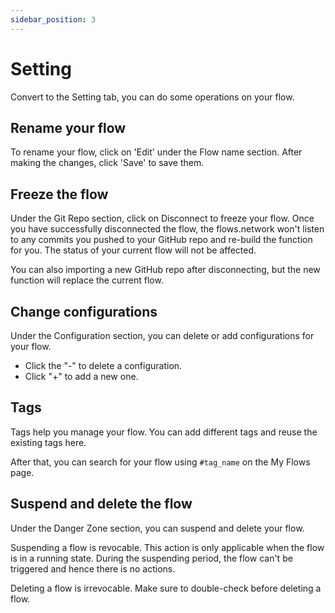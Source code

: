 ```yaml
---
sidebar_position: 3
---
```

# Setting

Convert to the Setting tab, you can do some operations on your flow.

## Rename your flow

To rename your flow, click on 'Edit' under the Flow name section. After making the changes, click 'Save' to save them.

## Freeze the flow

Under the Git Repo section, click on Disconnect to freeze your flow. Once you have successfully disconnected the flow, the flows.network won't listen to any commits you pushed to your GitHub repo and re-build the function for you. The status of your current flow will not be affected.

You can also importing a new GitHub repo after disconnecting, but the new function will replace the current flow.

## Change configurations

Under the Configuration section, you can delete or add configurations for your flow.

* Click the "-" to delete a configuration.
* Click "+" to add a new one.

## Tags

Tags help you manage your flow. You can add different tags and reuse the existing tags here.

After that, you can search for your flow using `#tag_name` on the My Flows page.

## Suspend and delete the flow

Under the Danger Zone section, you can suspend and delete your flow.

Suspending a flow is revocable. This action is only applicable when the flow is in a running state. During the suspending period, the flow can't be triggered and hence there is no actions.

Deleting a flow is irrevocable. Make sure to double-check before deleting a flow.
